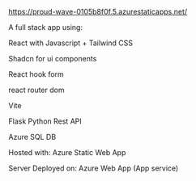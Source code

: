 https://proud-wave-0105b8f0f.5.azurestaticapps.net/

A full stack app using:

React with Javascript + Tailwind CSS

Shadcn for ui components 

React hook form 

react router dom 


Vite


Flask Python Rest API


Azure SQL DB 

Hosted with:
Azure Static Web App

Server Deployed on:
Azure Web App (App service)


